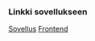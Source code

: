 ### Linkki sovellukseen
[Sovellus](https://solitary-field-8355.fly.dev/)
[Frontend](https://github.com/mcdongo/fullstack_2023/tree/main/osa2/puhelinluettelo)